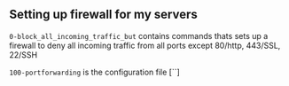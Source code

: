 ## Setting up firewall for my servers

`0-block_all_incoming_traffic_but` contains commands thats sets up a firewall
to deny all incoming traffic from all ports except 80/http, 443/SSL, 22/SSH

`100-portforwarding` is the configuration file [``]
